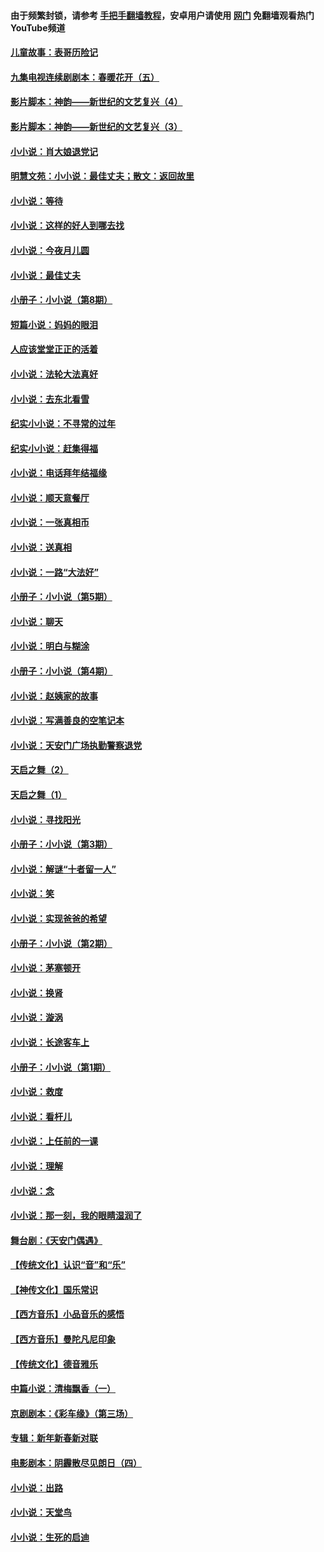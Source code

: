 #### 由于频繁封锁，请参考 [手把手翻墙教程](https://github.com/gfw-breaker/guides/wiki/)，安卓用户请使用 [网门](https://github.com/gfw-breaker/nogfw/blob/master/dl.md?t=06111900) 免翻墙观看热门YouTube频道 

#### [儿童故事：表哥历险记](../pages/328/383535.md?t=06111900) 

#### [九集电视连续剧剧本：春暖花开（五）](../pages/328/275919.md?t=06111900) 

#### [影片脚本：神韵——新世纪的文艺复兴（4）](../pages/328/266089.md?t=06111900) 

#### [影片脚本：神韵——新世纪的文艺复兴（3）](../pages/328/266087.md?t=06111900) 

#### [小小说：肖大娘退党记](../pages/328/239807.md?t=06111900) 

#### [明慧文苑：小小说：最佳丈夫；散文：返回故里](../pages/328/3439.md?t=06111900) 

#### [小小说：等待](../pages/328/223927.md?t=06111900) 

#### [小小说：这样的好人到哪去找](../pages/328/209396.md?t=06111900) 

#### [小小说：今夜月儿圆](../pages/328/193588.md?t=06111900) 

#### [小小说：最佳丈夫](../pages/328/190938.md?t=06111900) 

#### [小册子：小小说（第8期）](../pages/328/188202.md?t=06111900) 

#### [短篇小说：妈妈的眼泪](../pages/328/187712.md?t=06111900) 

#### [人应该堂堂正正的活着](../pages/328/182430.md?t=06111900) 

#### [小小说：法轮大法真好](../pages/328/174669.md?t=06111900) 

#### [小小说：去东北看雪](../pages/328/173882.md?t=06111900) 

#### [纪实小小说：不寻常的过年](../pages/328/173187.md?t=06111900) 

#### [纪实小小说：赶集得福](../pages/328/172652.md?t=06111900) 

#### [小小说：电话拜年结福缘](../pages/328/172533.md?t=06111900) 

#### [小小说：顺天意餐厅](../pages/328/170182.md?t=06111900) 

#### [小小说：一张真相币](../pages/328/169410.md?t=06111900) 

#### [小小说：送真相](../pages/328/166713.md?t=06111900) 

#### [小小说：一路“大法好”](../pages/328/162016.md?t=06111900) 

#### [小册子：小小说（第5期）](../pages/328/161131.md?t=06111900) 

#### [小小说：聊天](../pages/328/159640.md?t=06111900) 

#### [小小说：明白与糊涂](../pages/328/158101.md?t=06111900) 

#### [小册子：小小说（第4期）](../pages/328/158006.md?t=06111900) 

#### [小小说：赵姨家的故事](../pages/328/157843.md?t=06111900) 

#### [小小说：写满善良的空笔记本](../pages/328/157382.md?t=06111900) 

#### [小小说：天安门广场执勤警察退党](../pages/328/156982.md?t=06111900) 

#### [天启之舞（2）](../pages/328/153440.md?t=06111900) 

#### [天启之舞（1）](../pages/328/153439.md?t=06111900) 

#### [小小说：寻找阳光](../pages/328/153065.md?t=06111900) 

#### [小册子：小小说（第3期）](../pages/328/151715.md?t=06111900) 

#### [小小说：解谜“十者留一人”](../pages/328/148967.md?t=06111900) 

#### [小小说：笑](../pages/328/148905.md?t=06111900) 

#### [小小说：实现爸爸的希望](../pages/328/148096.md?t=06111900) 

#### [小册子：小小说（第2期）](../pages/328/147214.md?t=06111900) 

#### [小小说：茅塞顿开](../pages/328/147030.md?t=06111900) 

#### [小小说：换肾](../pages/328/146770.md?t=06111900) 

#### [小小说：漩涡](../pages/328/146683.md?t=06111900) 

#### [小小说：长途客车上](../pages/328/145076.md?t=06111900) 

#### [小册子：小小说（第1期）](../pages/328/143963.md?t=06111900) 

#### [小小说：救度](../pages/328/143927.md?t=06111900) 

#### [小小说：看杆儿](../pages/328/142137.md?t=06111900) 

#### [小小说：上任前的一课](../pages/328/140808.md?t=06111900) 

#### [小小说：理解](../pages/328/140476.md?t=06111900) 

#### [小小说：念](../pages/328/139513.md?t=06111900) 

#### [小小说：那一刻，我的眼睛湿润了](../pages/328/138476.md?t=06111900) 

#### [舞台剧：《天安门偶遇》](../pages/328/117155.md?t=06111900) 

#### [【传统文化】认识“音”和“乐”](../pages/328/108667.md?t=06111900) 

#### [【神传文化】国乐常识](../pages/328/104225.md?t=06111900) 

#### [【西方音乐】小品音乐的感悟](../pages/328/102924.md?t=06111900) 

#### [【西方音乐】曼陀凡尼印象](../pages/328/102922.md?t=06111900) 

#### [【传统文化】德音雅乐](../pages/328/102923.md?t=06111900) 

#### [中篇小说：清梅飘香（一）](../pages/328/101058.md?t=06111900) 

#### [京剧剧本：《彩车缘》（第三场）](../pages/328/96434.md?t=06111900) 

#### [专辑：新年新春新对联](../pages/328/94991.md?t=06111900) 

#### [电影剧本：阴霾散尽见朗日（四）](../pages/328/87081.md?t=06111900) 

#### [小小说：出路](../pages/328/84848.md?t=06111900) 

#### [小小说：天堂鸟](../pages/328/83084.md?t=06111900) 

#### [小小说：生死的启迪](../pages/328/70977.md?t=06111900) 

